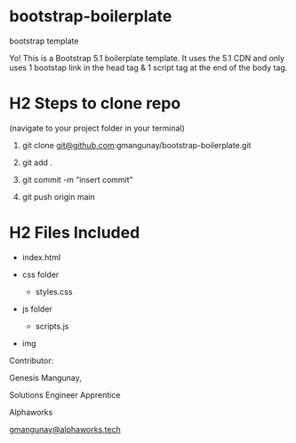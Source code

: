 # bootstrap-boilerplate
bootstrap template

Yo! This is a Bootstrap 5.1 boilerplate template. It uses the 5.1 CDN and only uses 1 bootstap link in the head tag & 1 script tag at the end of the body tag.

# H2 Steps to clone repo

(navigate to your project folder in your terminal)

1. git clone git@github.com:gmangunay/bootstrap-boilerplate.git

2. git add .

3. git commit -m “insert commit”

4. git push origin main

# H2 Files Included
- index.html

- css folder

    - styles.css

- js folder

    - scripts.js

- img 

Contributor:

Genesis Mangunay,

Solutions Engineer Apprentice

Alphaworks

gmangunay@alphaworks.tech